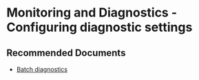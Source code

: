<properties
    pageTitle="Monitoring and Diagnostics / Configuring diagnostic settings"
    description="Monitoring and Diagnostics / Configuring diagnostic settings"
    service="microsoft.batch"
    resource="batchaccounts"
    authors="matthchr"
    ms.author="matthchr"
    displayOrder=""
    articleId="batch-monitoring-diagnostics-configure"
    selfHelpType="generic"
    supportTopicIds="32636039"
    resourceTags=""
    productPesIds="15614"
    cloudEnvironments="public"
/>

# Monitoring and Diagnostics - Configuring diagnostic settings

## **Recommended Documents**
* [Batch diagnostics](https://docs.microsoft.com/azure/batch/batch-diagnostics)
